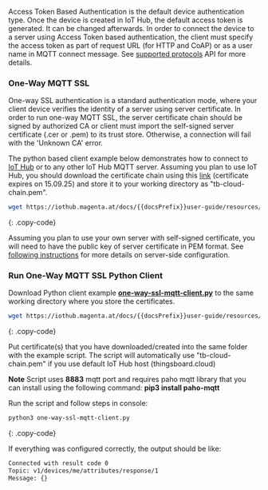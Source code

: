 Access Token Based Authentication is the default device authentication type. Once the device is created in IoT Hub, the default access token is generated. It can be changed afterwards.
In order to connect the device to a server using Access Token based authentication, the client must specify the access token as part of request URL (for HTTP and CoAP) or as a user name in MQTT connect message. 
See [supported protocols](/docs/{{docsPrefix}}reference/protocols/) API for more details.

### One-Way MQTT SSL
 
One-way SSL authentication is a standard authentication mode, where your client device verifies the identity of a server using server certificate.
In order to run one-way MQTT SSL, the server certificate chain should be signed by authorized CA or client must import the self-signed server certificate (.cer or .pem) to its trust store. 
Otherwise, a connection will fail with the 'Unknown CA' error.

The python based client example below demonstrates how to connect to [IoT Hub](https://thingsboard.cloud/signup) or to any other IoT Hub MQTT server.
Assuming you plan to use IoT Hub, you should download the certificate chain using this [link](/docs/{{docsPrefix}}user-guide/resources/mqtt-over-ssl/tb-cloud-chain.pem) (certificate expires on 15.09.25) 
and store it to your working directory as "tb-cloud-chain.pem".

```bash
wget https://iothub.magenta.at/docs/{{docsPrefix}}user-guide/resources/mqtt-over-ssl/tb-cloud-chain.pem
```
{: .copy-code}

Assuming you plan to use your own server with self-signed certificate, you will need to have the public key of server certificate in PEM format. 
See [following instructions](/docs/{{docsPrefix}}user-guide/mqtt-over-ssl/#self-signed-certificate-generation) for more details on server-side configuration.

### Run One-Way MQTT SSL Python Client

Download Python client example [**one-way-ssl-mqtt-client.py**](/docs/{{docsPrefix}}user-guide/resources/mqtt-over-ssl/one-way-ssl-mqtt-client.py) to the same working directory where you store the certificates.

```bash
wget https://iothub.magenta.at/docs/{{docsPrefix}}user-guide/resources/mqtt-over-ssl/one-way-ssl-mqtt-client.py
```
{: .copy-code}

Put certificate(s) that you have downloaded/created into the same folder with the example script. The script will automatically use "tb-cloud-chain.pem" if you use default IoT Hub host (thingsboard.cloud) 

**Note** Script uses **8883** mqtt port and requires paho mqtt library that you can install using the following command: **pip3 install paho-mqtt**
 
Run the script and follow steps in console:

```bash
python3 one-way-ssl-mqtt-client.py
```
{: .copy-code}

If everything was configured correctly, the output should be like:

```bash
Connected with result code 0
Topic: v1/devices/me/attributes/response/1
Message: {}
```